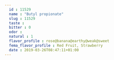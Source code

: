 ```yaml
---
  id : 11529
  name : "Butyl propionate"
  slug : 11529
  taste : 
  bitter : 0
  odor : 
  natural : 1
  flavor_profile : rose@banana@earthy@weak@sweet
  fema_flavor_profile : Red Fruit, Strawberry
  date : 2019-03-26T08:47:11+01:00
---
```



